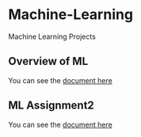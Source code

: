 # Machine-Learning
Machine Learning Projects

## Overview of ML
You can see the [document here](Overview_of_ML.pdf)

## ML Assignment2
You can see the [document here](ML_Assignmen2.pdf)

